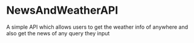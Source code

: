 # NewsAndWeatherAPI
A simple API which allows users to get the weather info of anywhere and also get the news of any query they input
